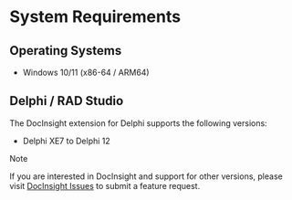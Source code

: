 # System Requirements

## Operating Systems

- Windows 10/11 (x86-64 / ARM64)

## Delphi / RAD Studio

The DocInsight extension for Delphi supports the following versions:

- Delphi XE7 to Delphi 12

> [!NOTE]
>
> If you are interested in DocInsight and support for other versions, please visit [DocInsight Issues](https://github.com/devjetsoftware/docinsight-support/issues) to submit a feature request.